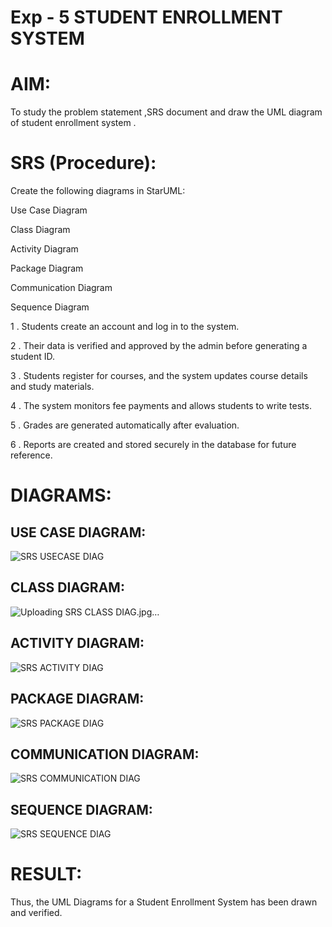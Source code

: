 # Exp - 5 STUDENT ENROLLMENT SYSTEM

# AIM:

To study the problem statement ,SRS document and draw the UML diagram of student enrollment system .

# SRS (Procedure):
Create the following diagrams in StarUML:

Use Case Diagram

Class Diagram

Activity Diagram

Package Diagram

Communication Diagram

Sequence Diagram

1 . Students create an account and log in to the system.

2 . Their data is verified and approved by the admin before generating a student ID.

3 . Students register for courses, and the system updates course details and study materials.

4 . The system monitors fee payments and allows students to write tests.

5 . Grades are generated automatically after evaluation.

6 . Reports are created and stored securely in the database for future reference.

# DIAGRAMS:

## USE CASE DIAGRAM:

![SRS USECASE DIAG](https://github.com/user-attachments/assets/8ad06511-4417-4ff4-9b01-5025363344bd)


## CLASS DIAGRAM:

![Uploading SRS CLASS DIAG.jpg…]()


## ACTIVITY DIAGRAM:
![SRS ACTIVITY DIAG](https://github.com/user-attachments/assets/b015ec7a-b435-44f9-9089-e315f5c808e2)



## PACKAGE DIAGRAM:
![SRS PACKAGE DIAG](https://github.com/user-attachments/assets/a9dae961-b84b-4a05-8d14-79b16225058b)


## COMMUNICATION DIAGRAM:
![SRS COMMUNICATION DIAG](https://github.com/user-attachments/assets/a2272f0c-cdc0-40db-afcc-5fa94bddf070)


## SEQUENCE DIAGRAM:
![SRS SEQUENCE DIAG](https://github.com/user-attachments/assets/dd4ade69-5feb-4649-b2ff-2ed237220c9b)


# RESULT:
Thus, the UML Diagrams for a Student Enrollment System has been drawn and verified.

